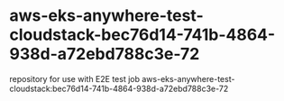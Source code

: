 # aws-eks-anywhere-test-cloudstack-bec76d14-741b-4864-938d-a72ebd788c3e-72
repository for use with E2E test job aws-eks-anywhere-test-cloudstack:bec76d14-741b-4864-938d-a72ebd788c3e-72
